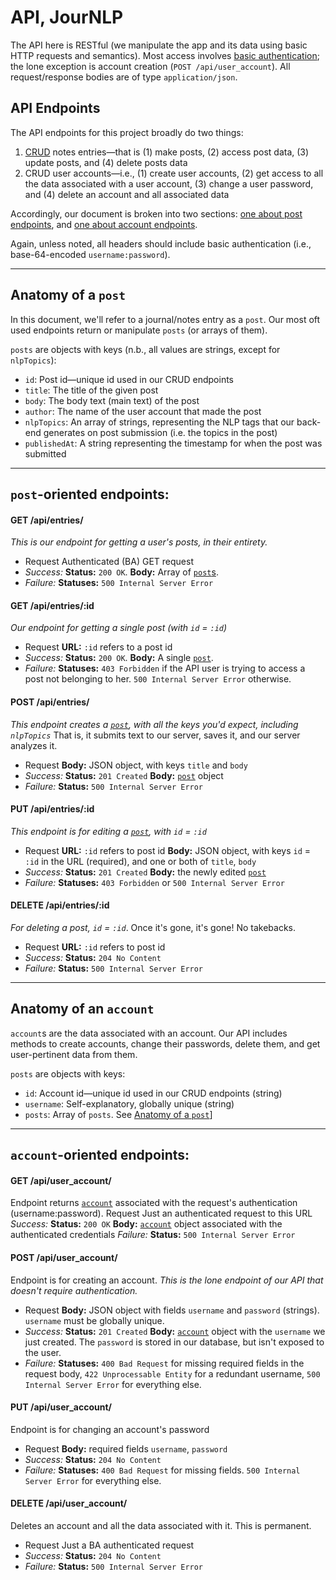 # API, JourNLP

The API here is RESTful (we manipulate the app and its data using basic HTTP requests and semantics). Most access involves [basic authentication](https://www.httpwatch.com/httpgallery/authentication/); the lone exception is account creation (`POST /api/user_account`). All request/response bodies are of type `application/json`.

## API Endpoints

The API endpoints for this project broadly do two things:
1. [CRUD](https://en.wikipedia.org/wiki/Create,_read,_update_and_delete) notes entries&#8212;that is (1) make posts, (2) access post data, (3) update posts, and (4) delete posts data
2. CRUD user accounts&#8212;i.e., (1) create user accounts, (2) get access to all the data associated with a user account, (3) change a user password, and (4) delete an account and all associated data

Accordingly, our document is broken into two sections: [one about post endpoints](#anatomy-of-a-post), and [one about account endpoints](#anatomy-of-an-account).

Again, unless noted, all headers should include basic authentication (i.e., base-64-encoded `username:password`).

---------------------------------------------------------------

## Anatomy of a `post`

In this document, we'll refer to a journal/notes entry as a `post`. Our most oft used endpoints return or manipulate `posts` (or arrays of them).

`posts` are objects with keys (n.b., all values are strings, except for `nlpTopics`):
* `id`: Post id&#8212;unique id used in our CRUD endpoints
* `title`: The title of the given post
* `body`: The body text (main text) of the post
* `author`: The name of the user account that made the post
* `nlpTopics`: An array of strings, representing the NLP tags that our back-end generates on post submission (i.e. the topics in the post)
* `publishedAt`: A string representing the timestamp for when the post was submitted

---------------------------------------------------------------
## __`post`-oriented endpoints:__

#### GET /api/entries/
_This is our endpoint for getting a user's posts, in their entirety._
* Request
    Authenticated (BA) GET request
* _Success:_
    __Status:__ `200 OK`. 
    __Body:__ Array of [`post`s](#anatomy-of-a-post).
* _Failure:_
    __Statuses:__ `500 Internal Server Error`

#### GET /api/entries/:id
_Our endpoint for getting a single post (with `id` = `:id`)_
*  Request
    __URL:__ `:id` refers to a post id
*  _Success:_
    __Status:__ `200 OK`. 
    __Body:__ A single [`post`](#anatomy-of-a-post).
*  _Failure:_
    __Statuses:__ `403 Forbidden` if the API user is trying to access a post not belonging to her. `500 Internal Server Error` otherwise.

#### POST /api/entries/
_This endpoint creates a [`post`](#anatomy-of-a-post), with all the keys you'd expect, including `nlpTopics`_ That is, it submits text to our server, saves it, and our server analyzes it.
*  Request
    __Body:__ JSON object, with keys `title` and `body`
*  _Success:_
    __Status:__ `201 Created`
    __Body:__ [`post`](#anatomy-of-a-post) object
*  _Failure:_
    __Status:__ `500 Internal Server Error`

#### PUT /api/entries/:id
_This endpoint is for editing a [`post`](#anatomy-of-a-post), with `id` = `:id`_
*  Request
    __URL:__ `:id` refers to post id
    __Body:__ JSON object, with keys `id` = `:id` in the URL (required), and one or both of `title`, `body`
*  _Success:_
    __Status:__ `201 Created`
    __Body:__ the newly edited [`post`](#anatomy-of-a-post)
*  _Failure:_
    __Statuses:__ `403 Forbidden` or `500 Internal Server Error`

#### DELETE /api/entries/:id
_For deleting a post, `id` = `:id`_. Once it's gone, it's gone! No takebacks.
*  Request
    __URL:__ `:id` refers to post id
*  _Success:_
    __Status:__ `204 No Content`
*  _Failure:_
    __Status:__ `500 Internal Server Error`

---------------------------------------------------------------

## Anatomy of an `account`
`account`s are the data associated with an account. Our API includes methods to create accounts, change their passwords, delete them, and get user-pertinent data from them.

`posts` are objects with keys:
* `id`: Account id&#8212;unique id used in our CRUD endpoints (string)
* `username`: Self-explanatory, globally unique (string)
* `posts`: Array of `posts`. See [Anatomy of a `post`](#anatomy-of-a-post)]

---------------------------------------------------------------
## __`account`-oriented endpoints:__

#### GET /api/user_account/
Endpoint returns [`account`](#anatomy-of-an-account) associated with the request's authentication (username:password).
 Request
    Just an authenticated request to this URL
 _Success:_
    __Status:__ `200 OK`
    __Body:__ [`account`](#anatomy-of-an-account) object associated with the authenticated credentials
 _Failure:_
    __Status:__ `500 Internal Server Error`

#### POST /api/user_account/
Endpoint is for creating an account. _This is the lone endpoint of our API that doesn't require authentication._
*  Request
    __Body:__ JSON object with fields `username` and `password` (strings). `username` must be globally unique.
*  _Success:_
    __Status:__ `201 Created`
    __Body:__ [`account`](#anatomy-of-an-account) object with the `username` we just created. The `password` is stored in our database, but isn't exposed to the user.
*  _Failure:_
    __Statuses:__ `400 Bad Request` for missing required fields in the request body, `422 Unprocessable Entity` for a redundant username, `500 Internal Server Error` for everything else.

#### PUT /api/user_account/
Endpoint is for changing an account's password
*  Request
    __Body:__ required fields `username`, `password`
*  _Success:_
    __Status:__ `204 No Content`
*  _Failure:_
    __Statuses:__ `400 Bad Request` for missing fields. `500 Internal Server Error` for everything else.

#### DELETE /api/user_account/
Deletes an account and all the data associated with it. This is permanent.
*  Request
    Just a BA authenticated request
*  _Success:_
    __Status:__ `204 No Content`
*  _Failure:_
    __Status:__ `500 Internal Server Error`
    
